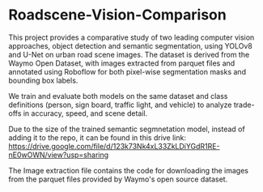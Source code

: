 # Roadscene-Vision-Comparison
This project provides a comparative study of two leading computer vision approaches, object detection and semantic segmentation, using YOLOv8 and U-Net on urban road scene images. The dataset is derived from the Waymo Open Dataset, with images extracted from parquet files and annotated using Roboflow for both pixel-wise segmentation masks and bounding box labels.

We train and evaluate both models on the same dataset and class definitions (person, sign board, traffic light, and vehicle) to analyze trade-offs in accuracy, speed, and scene detail.

Due to the size of the trained semantic segmnetation model, instead of adding it to the repo, it can be found in this drive link: https://drive.google.com/file/d/123k73Nk4xL33ZkLDiYGdR1RE-nE0wOWN/view?usp=sharing

The Image extraction file contains the code for downloading the images from the parquet files provided by Waymo's open source dataset.
